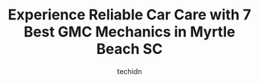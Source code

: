 ---
layout: ampstory
image: https://images.unsplash.com/photo-1610566062594-fe61d8f17c71?ixlib=rb-4.0.3&ixid=MnwxMjA3fDB8MHxwaG90by1wYWdlfHx8fGVufDB8fHx8&auto=format&fit=crop&w=640&h=853&q=80
author: techidn
featured: false
description: Discover the 7 best GMC Mechanic in Myrtle Beach SC, USA and ensure your vehicle receives the highest quality of care. These trusted professionals are known for their skill, knowledge, and d
title: Experience Reliable Car Care with 7 Best GMC Mechanics in Myrtle Beach SC
cover:
   title: Experience Reliable Car Care with 7 Best GMC Mechanics in Myrtle Beach SC
   subtitle: Rickpate
   background: https://images.unsplash.com/photo-1610566062594-fe61d8f17c71?ixlib=rb-4.0.3&ixid=MnwxMjA3fDB8MHxwaG90by1wYWdlfHx8fGVufDB8fHx8&auto=format&fit=crop&w=640&h=853&q=80

pages: 
 - layout: thirds
   top: <h1>#1 Myrtle Beach Automotive</h1>
   bottom: "<p>This place is great! Awesome communication! Brad Stewart really knows how to make people special! I live in the Charlotte area and there are BMW and Mercedes dealers here</p>"
   background: https://www.knot35.com/toplist/wp-content/uploads/2023/06/best-gmc-mechanic-1-in-myrtle-beach-sc-1685836298.jpeg
   backgroundblur: true
 - layout: thirds
   top: <h1>#2 C & G Auto & Truck</h1>
   bottom: "<p>1100 3rd Ave S, Myrtle Beach, SC 29577, United States</p>"
   background: https://www.knot35.com/toplist/wp-content/uploads/2023/06/best-gmc-mechanic-2-in-myrtle-beach-sc-1685836299.jpeg
   cta:
      link: https://www.knot35.com/toplist/experience-reliable-car-care-with-7-best-gmc-mechanics-in-myrtle-beach-sc/
      text: Experience Reliable Car Care with 7 Best GMC Mechanics in Myrtle Beach SC
 - layout: thirds
   top: <h1>#3 East Coast Honda Service Department</h1>
   bottom: "<p>8756 US Highway 17 Bypass South, Myrtle Beach, SC 29588, United States</p>"
   background: https://www.knot35.com/toplist/wp-content/uploads/2023/06/best-gmc-mechanic-3-in-myrtle-beach-sc-1685836299.jpeg
   cta:
      link: https://www.knot35.com/toplist/experience-reliable-car-care-with-7-best-gmc-mechanics-in-myrtle-beach-sc/
      text: Experience Reliable Car Care with 7 Best GMC Mechanics in Myrtle Beach SC
 - layout: thirds
   top: <h1>#4 Myrtle Beach Cadillac</h1>
   bottom: "<p>1785 US-501, Myrtle Beach, SC 29577, United States</p>"
   background: https://images.unsplash.com/photo-1553949345-eb786bb3f7ba?ixlib=rb-4.0.3&ixid=MnwxMjA3fDB8MHxwaG90by1wYWdlfHx8fGVufDB8fHx8&auto=format&fit=crop&w=640&h=853&q=80
   cta:
      link: https://www.knot35.com/toplist/experience-reliable-car-care-with-7-best-gmc-mechanics-in-myrtle-beach-sc/
      text: Experience Reliable Car Care with 7 Best GMC Mechanics in Myrtle Beach SC
 - layout: thirds
   top: <h1>#5 CARSTAR Myrtle Beach</h1>
   bottom: "<p>1560 US-501, Myrtle Beach, SC 29577, United States</p>"
   background: https://images.unsplash.com/photo-1597773150796-e5c14ebecbf5?ixlib=rb-4.0.3&ixid=MnwxMjA3fDB8MHxwaG90by1wYWdlfHx8fGVufDB8fHx8&auto=format&fit=crop&w=640&h=853&q=80
   cta:
      link: https://www.knot35.com/toplist/experience-reliable-car-care-with-7-best-gmc-mechanics-in-myrtle-beach-sc/
      text: Experience Reliable Car Care with 7 Best GMC Mechanics in Myrtle Beach SC
 - layout: thirds
   top: <h1>#6 Affordable Automobiles</h1>
   bottom: "<p>749 Jason Blvd, Myrtle Beach, SC 29577, United States</p>"
   background: https://images.unsplash.com/photo-1552083974-186346191183?ixlib=rb-4.0.3&ixid=MnwxMjA3fDB8MHxwaG90by1wYWdlfHx8fGVufDB8fHx8&auto=format&fit=crop&w=640&h=853&q=80
   cta:
      link: https://www.knot35.com/toplist/experience-reliable-car-care-with-7-best-gmc-mechanics-in-myrtle-beach-sc/
      text: Experience Reliable Car Care with 7 Best GMC Mechanics in Myrtle Beach SC
 - layout: thirds
   top: <h1>#7 Averill Automotive</h1>
   bottom: "<p>1618 Executive Ave, Myrtle Beach, SC 29577, United States</p>"
   background: https://images.unsplash.com/photo-1534312527009-56c7016453e6?ixlib=rb-4.0.3&ixid=MnwxMjA3fDB8MHxwaG90by1wYWdlfHx8fGVufDB8fHx8&auto=format&fit=crop&w=640&h=853&q=80
   cta:
      link: https://www.knot35.com/toplist/experience-reliable-car-care-with-7-best-gmc-mechanics-in-myrtle-beach-sc/
      text: Experience Reliable Car Care with 7 Best GMC Mechanics in Myrtle Beach SC
 - layout: thirds
   middle: Continue reading...
   background: https://images.unsplash.com/photo-1591393223703-56fe1347ac62?ixlib=rb-4.0.3&ixid=MnwxMjA3fDB8MHxwaG90by1wYWdlfHx8fGVufDB8fHx8&auto=format&fit=crop&w=640&h=853&q=80
   cta:
      link: https://www.knot35.com/toplist/experience-reliable-car-care-with-7-best-gmc-mechanics-in-myrtle-beach-sc/
      text: Experience Reliable Car Care with 7 Best GMC Mechanics in Myrtle Beach SC
      
---